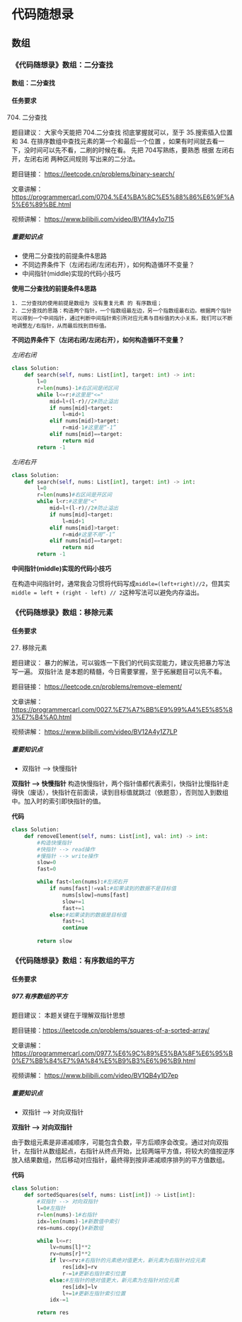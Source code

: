 # 代码随想录
## 数组
### 《代码随想录》数组：二分查找
#### 数组：二分查找
#### 任务要求
704. 二分查找

题目建议： 大家今天能把 704.二分查找 彻底掌握就可以，至于 35.搜索插入位置 和 34. 在排序数组中查找元素的第一个和最后一个位置 ，如果有时间就去看一下，没时间可以先不看，二刷的时候在看。
先把 704写熟练，要熟悉 根据 左闭右开，左闭右闭 两种区间规则 写出来的二分法。

题目链接： https://leetcode.cn/problems/binary-search/ 

文章讲解： https://programmercarl.com/0704.%E4%BA%8C%E5%88%86%E6%9F%A5%E6%89%BE.html 

视频讲解： https://www.bilibili.com/video/BV1fA4y1o715
##### 重要知识点
- 使用二分查找的前提条件&思路
- 不同边界条件下（左闭右闭/左闭右开），如何构造循环不变量？
- 中间指针(middle)实现的代码小技巧

**使用二分查找的前提条件&思路**

	1. 二分查找的使用前提是数组为 没有重复元素 的 有序数组；
	2. 二分查找的思路：构造两个指针，一个指数组最左边，另一个指数组最右边。根据两个指针可以得到一个中间指针，通过判断中间指针索引所对应元素与目标值的大小关系，我们可以不断地调整左/右指针，从而最后找到目标值。
	
**不同边界条件下（左闭右闭/左闭右开），如何构造循环不变量？**

*左闭右闭*
```Python 
class Solution:
    def search(self, nums: List[int], target: int) -> int:
        l=0
        r=len(nums)-1#右区间是闭区间
        while l<=r:#这里是"<="
            mid=l+(l-r)//2#防止溢出
            if nums[mid]<target:
                l=mid+1
            elif nums[mid]>target:
                r=mid-1#这里是“-1”
            elif nums[mid]==target:
                return mid
        return -1
```
*左闭右开*
```Python 
class Solution:
    def search(self, nums: List[int], target: int) -> int:
        l=0
        r=len(nums)#右区间是开区间
        while l<r:#这里是"<"
            mid=l+(l-r)//2#防止溢出
            if nums[mid]<target:
                l=mid+1
            elif nums[mid]>target:
                r=mid#这里不用“-1”
            elif nums[mid]==target:
                return mid
        return -1
```
**中间指针(middle)实现的代码小技巧**

在构造中间指针时，通常我会习惯将代码写成```middle=(left+right)//2```，但其实```middle = left + (right - left) // 2```这种写法可以避免内存溢出。


### 《代码随想录》数组：移除元素
#### 任务要求
27. 移除元素

题目建议：
暴力的解法，可以锻炼一下我们的代码实现能力，建议先把暴力写法写一遍。 双指针法 是本题的精髓，今日需要掌握，至于拓展题目可以先不看。

题目链接： https://leetcode.cn/problems/remove-element/  

文章讲解： https://programmercarl.com/0027.%E7%A7%BB%E9%99%A4%E5%85%83%E7%B4%A0.html 

视频讲解： https://www.bilibili.com/video/BV12A4y1Z7LP
##### 重要知识点
- 双指针 --> 快慢指针

**双指针 --> 快慢指针**
构造快慢指针，两个指针值都代表索引，快指针比慢指针走得快（废话），快指针在前面读，读到目标值就跳过（依题意），否则加入到数组中。加入时的索引即快指针的值。

**代码**
```Python 
class Solution:
    def removeElement(self, nums: List[int], val: int) -> int:
        #构造快慢指针
        #快指针 --> read操作
        #慢指针 --> write操作
        slow=0
        fast=0

        while fast<len(nums):#左闭右开
            if nums[fast]!=val:#如果读到的数据不是目标值
                nums[slow]=nums[fast]
                slow+=1
                fast+=1
            else:#如果读到的数据是目标值
                fast+=1
                continue
            
        return slow
```

### 《代码随想录》数组：有序数组的平方
#### 任务要求
##### 977.有序数组的平方


题目建议： 本题关键在于理解双指针思想 

题目链接：https://leetcode.cn/problems/squares-of-a-sorted-array/ 

文章讲解：https://programmercarl.com/0977.%E6%9C%89%E5%BA%8F%E6%95%B0%E7%BB%84%E7%9A%84%E5%B9%B3%E6%96%B9.html 

视频讲解： https://www.bilibili.com/video/BV1QB4y1D7ep
##### 重要知识点
- 双指针 --> 对向双指针

**双指针 --> 对向双指针**

由于数组元素是非递减顺序，可能包含负数，平方后顺序会改变。通过对向双指针，左指针从数组起点，右指针从终点开始，比较两端平方值，将较大的值按逆序放入结果数组，然后移动对应指针，最终得到按非递减顺序排列的平方值数组。

**代码**
```Python 
class Solution:
    def sortedSquares(self, nums: List[int]) -> List[int]:
        #双指针 --> 对向双指针
        l=0#左指针
        r=len(nums)-1#右指针
        idx=len(nums)-1#新数值中索引
        res=nums.copy()#新数组

        while l<=r:
            lv=nums[l]**2
            rv=nums[r]**2
            if lv<=rv:#右指针的元素绝对值更大，新元素为右指针对应元素
                res[idx]=rv
                r-=1#更新右指针索引位置
            else:#左指针的绝对值更大，新元素为左指针对应元素
                res[idx]=lv
                l+=1#更新左指针索引位置
            idx-=1

        return res
```

